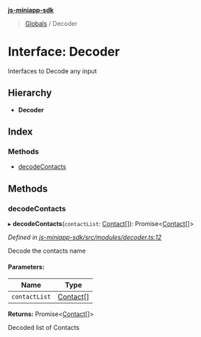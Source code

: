 **[js-miniapp-sdk](../README.md)**

> [Globals](../README.md) / Decoder

# Interface: Decoder

Interfaces to Decode any input

## Hierarchy

* **Decoder**

## Index

### Methods

* [decodeContacts](decoder.md#decodecontacts)

## Methods

### decodeContacts

▸ **decodeContacts**(`contactList`: [Contact](contact.md)[]): Promise\<[Contact](contact.md)[]>

*Defined in [js-miniapp-sdk/src/modules/decoder.ts:12](https://github.com/rakutentech/js-miniapp/blob/acdf92c/js-miniapp-sdk/src/modules/decoder.ts#L12)*

Decode the contacts name

#### Parameters:

Name | Type |
------ | ------ |
`contactList` | [Contact](contact.md)[] |

**Returns:** Promise\<[Contact](contact.md)[]>

Decoded list of Contacts
